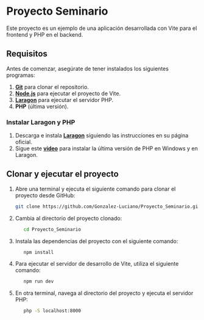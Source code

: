 # Proyecto Seminario

Este proyecto es un ejemplo de una aplicación desarrollada con Vite para el frontend y PHP en el backend.

## Requisitos

Antes de comenzar, asegúrate de tener instalados los siguientes programas:

1. **[Git](https://git-scm.com/)** para clonar el repositorio.
2. **[Node.js](https://nodejs.org/)** para ejecutar el proyecto de Vite.
3. **[Laragon](https://laragon.org/)** para ejecutar el servidor PHP.
4. **PHP** (última versión).

### Instalar Laragon y PHP

1. Descarga e instala **[Laragon](https://laragon.org/download/)** siguiendo las instrucciones en su página oficial.
2. Sigue este **[video](https://youtu.be/OQjbAZCvLRs)** para instalar la última versión de PHP en Windows y en Laragon.

## Clonar y ejecutar el proyecto

1. Abre una terminal y ejecuta el siguiente comando para clonar el proyecto desde GitHub:

   ```bash
   git clone https://github.com/Gonzalez-Luciano/Proyecto_Seminario.git
   
2. Cambia al directorio del proyecto clonado:
  
    ```bash
       cd Proyecto_Seminario

3. Instala las dependencias del proyecto con el siguiente comando:

    ```bash
       npm install
    
4. Para ejecutar el servidor de desarrollo de Vite, utiliza el siguiente comando:

    ```bash
       npm run dev

5. En otra terminal, navega al directorio del proyecto y ejecuta el servidor PHP:

    ```bash
       php -S localhost:8000

